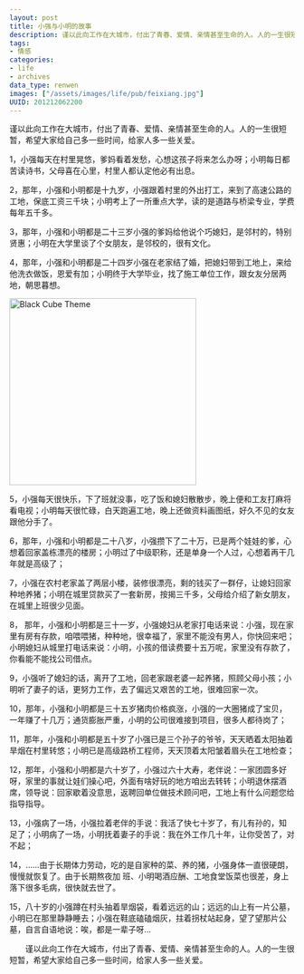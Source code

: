 ```yaml
---
layout: post
title: 小强与小明的故事
description: 谨以此向工作在大城市，付出了青春、爱情、亲情甚至生命的人。人的一生很短暂，希望大家给自己多一些时间，给家人多一些关爱。
tags: 
- 情感 
categories:
- life
- archives
data_type: renwen
images: ["/assets/images/life/pub/feixiang.jpg"]
UUID: 201212062200
---
```


谨以此向工作在大城市，付出了青春、爱情、亲情甚至生命的人。人的一生很短暂，希望大家给自己多一些时间，给家人多一些关爱。

1，小强每天在村里晃悠，爹妈看着发愁，心想这孩子将来怎么办呀；小明每日都苦读诗书，父母喜在心里，村里人都认定他必有出息。

2，那年，小强和小明都是十九岁，小强跟着村里的外出打工，来到了高速公路的工地，保底工资三千块；小明考上了一所重点大学，读的是道路与桥梁专业，学费每年五千多。

3，那年，小强和小明都是二十三岁小强的爹妈给他说个巧媳妇，是邻村的，特别贤惠；小明在大学里谈了个女朋友，是邻校的，很有文化。

4，那年，小强和小明都是二十四岁小强在老家结了婚，把媳妇带到工地上，来给他洗衣做饭，恩爱有加；小明终于大学毕业，找了施工单位工作，跟女友分居两地，朝思暮想。

<a href="{{site.static_url}}/assets/images/life/pub/feixiang.jpg" >
<img src="{{site.static_url}}/assets/images/life/pub/feixiang.jpg" alt="Black Cube Theme" class="img-right" width="330px" />
</a>

5，小强每天很快乐，下了班就没事，吃了饭和媳妇散散步，晚上便和工友打麻将看电视；小明每天很忙碌，白天跑遍工地，晚上还做资料画图纸，好久不见的女友跟他分手了。

6，那年，小强和小明都是二十八岁，小强攒下了二十万，已是两个娃娃的爹，心想着回家盖栋漂亮的楼房；小明过了中级职称，还是单身一个人过，心想着再干几年就是高级了；

7，小强在农村老家盖了两层小楼，装修很漂亮，剩的钱买了一群仔，让媳妇回家种地养猪；小明在城里贷款买了一套新房，按揭三千多，父母给介绍了新女朋友，在城里上班很少见面。

8， 那年，小强和小明都是三十一岁，小强媳妇从老家打电话来说：小强，现在家里有房有存款，咱喂喂猪，种种地，很幸福了，家里不能没有男人，你快回来吧；小明媳妇从城里打电话来说：小明，小孩的借读费要十五万呢，家里没有存款了，你看能不能找公司借点。

9，小强听了媳妇的话，离开了工地，回老家跟老婆一起养猪，照顾父母小孩；小明听了妻子的话，更努力工作，去了偏远又艰苦的工地，很难回家一次。

10，那年，小强和小明都是三十五岁猪肉价格疯涨，小强的一大圈猪成了宝贝，一年赚了十几万；通货膨胀严重，小明的公司很难接到项目，很多人都待岗了；

11，那年，小强和小明都是五十岁了小强已是三个孙子的爷爷，天天晒着太阳抽着旱烟在村里转悠；小明已是高级路桥工程师，天天顶着太阳皱着眉头在工地检查；

12，那年，小强和小明都是六十岁了，小强过六十大寿，老伴说：一家团圆多好呀，家里的事就让娃们操心吧，外面有啥好玩的地方咱出去转转；小明退休摆酒席，领导说：回家歇着没意思，返聘回单位做技术顾问吧，工地上有什么问题您给指导指导。

13，小强病了一场，小强拉着老伴的手说：我活了快七十岁了，有儿有孙的，知足了；小明病了一场，小明抚着妻子的手说：我在外工作几十年，让你受苦了，对不起；

14，……由于长期体力劳动，吃的是自家种的菜、养的猪，小强身体一直很硬朗，慢慢就恢复了。由于长期熬夜加 班、小明喝酒应酬、工地食堂饭菜也很差，身上落下很多毛病，很快就去世了。

15，八十岁的小强蹲在村头抽着旱烟袋，看着远远的山；远远的山上有一片公墓，小明已在那里静静睡去；小强在鞋底磕磕烟灰，拄着拐杖站起身，望了望那片公墓，自言自语地说：唉，都是一辈子呀…

  　　谨以此向工作在大城市，付出了青春、爱情、亲情甚至生命的人。人的一生很短暂，希望大家给自己多一些时间，给家人多一些关爱。
